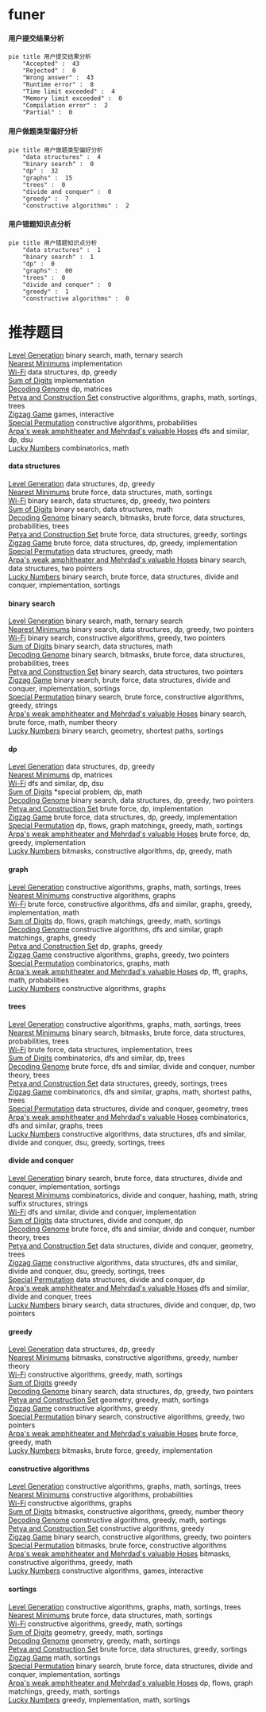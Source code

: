 # funer
<!-- tabs:start -->
#### **用户提交结果分析**

```mermaid
pie title 用户提交结果分析
    "Accepted" :  43
    "Rejected" :  0
    "Wrong answer" :  43
    "Runtime error" :  8
    "Time limit exceeded" :  4
    "Memory limit exceeded" :  0
    "Compilation error" :  2
    "Partial" :  0
```
#### **用户做题类型偏好分析**

```mermaid
pie title 用户做题类型偏好分析
    "data structures" :  4
    "binary search" :  0
    "dp" :  32
    "graphs" :  15
    "trees" :  0
    "divide and conquer" :  0
    "greedy" :  7
    "constructive algorithms" :  2
```
#### **用户错题知识点分析**

```mermaid
pie title 用户错题知识点分析
    "data structures" :  1
    "binary search" :  1
    "dp" :  0
    "graphs" :  00
    "trees" :  0
    "divide and conquer" :  0
    "greedy" :  1
    "constructive algorithms" :  0
```
<!-- tabs:end -->
# 推荐题目
[Level Generation](http://codeforces.com/problemset/problem/818/F)		binary search,
                        math,
                        ternary search		  
[Nearest Minimums](http://codeforces.com/problemset/problem/911/A)		implementation		  
[Wi-Fi](http://codeforces.com/problemset/problem/1216/F)		data structures,
                        dp,
                        greedy		  
[Sum of Digits](http://codeforces.com/problemset/problem/102/B)		implementation		  
[Decoding Genome](http://codeforces.com/problemset/problem/222/E)		dp,
                        matrices		  
[Petya and Construction Set](http://codeforces.com/problemset/problem/1214/E)		constructive algorithms,
                        graphs,
                        math,
                        sortings,
                        trees		  
[Zigzag Game](http://codeforces.com/problemset/problem/1147/F)		games,
                        interactive		  
[Special Permutation](https://codeforces.com/contest/1347/problem/E)		constructive algorithms,
                        probabilities		  
[Arpa's weak amphitheater and Mehrdad's valuable Hoses](http://codeforces.com/problemset/problem/741/B)		dfs and similar,
                        dp,
                        dsu		  
[Lucky Numbers](http://codeforces.com/problemset/problem/630/C)		combinatorics,
                        math		  
<!-- tabs:start -->
#### **data structures**
[Level Generation](http://codeforces.com/problemset/problem/1216/F)		data structures,
                        dp,
                        greedy		  
[Nearest Minimums](http://codeforces.com/problemset/problem/538/F)		brute force,
                        data structures,
                        math,
                        sortings		  
[Wi-Fi](http://codeforces.com/problemset/problem/1492/C)		binary search,
                        data structures,
                        dp,
                        greedy,
                        two pointers		  
[Sum of Digits](http://codeforces.com/problemset/problem/1490/G)		binary search,
                        data structures,
                        math		  
[Decoding Genome](http://codeforces.com/problemset/problem/1479/D)		binary search,
                        bitmasks,
                        brute force,
                        data structures,
                        probabilities,
                        trees		  
[Petya and Construction Set](http://codeforces.com/problemset/problem/1497/A)		brute force,
                        data structures,
                        greedy,
                        sortings		  
[Zigzag Game](http://codeforces.com/problemset/problem/1491/C)		brute force,
                        data structures,
                        dp,
                        greedy,
                        implementation		  
[Special Permutation](http://codeforces.com/problemset/problem/1492/B)		data structures,
                        greedy,
                        math		  
[Arpa's weak amphitheater and Mehrdad's valuable Hoses](http://codeforces.com/problemset/problem/1436/E)		binary search,
                        data structures,
                        two pointers		  
[Lucky Numbers](http://codeforces.com/problemset/problem/1461/D)		binary search,
                        brute force,
                        data structures,
                        divide and conquer,
                        implementation,
                        sortings		  
#### **binary search**
[Level Generation](http://codeforces.com/problemset/problem/818/F)		binary search,
                        math,
                        ternary search		  
[Nearest Minimums](http://codeforces.com/problemset/problem/1492/C)		binary search,
                        data structures,
                        dp,
                        greedy,
                        two pointers		  
[Wi-Fi](http://codeforces.com/problemset/problem/1463/D)		binary search,
                        constructive algorithms,
                        greedy,
                        two pointers		  
[Sum of Digits](http://codeforces.com/problemset/problem/1490/G)		binary search,
                        data structures,
                        math		  
[Decoding Genome](http://codeforces.com/problemset/problem/1479/D)		binary search,
                        bitmasks,
                        brute force,
                        data structures,
                        probabilities,
                        trees		  
[Petya and Construction Set](http://codeforces.com/problemset/problem/1436/E)		binary search,
                        data structures,
                        two pointers		  
[Zigzag Game](http://codeforces.com/problemset/problem/1461/D)		binary search,
                        brute force,
                        data structures,
                        divide and conquer,
                        implementation,
                        sortings		  
[Special Permutation](http://codeforces.com/problemset/problem/1493/C)		binary search,
                        brute force,
                        constructive algorithms,
                        greedy,
                        strings		  
[Arpa's weak amphitheater and Mehrdad's valuable Hoses](http://codeforces.com/problemset/problem/1487/D)		binary search,
                        brute force,
                        math,
                        number theory		  
[Lucky Numbers](http://codeforces.com/problemset/problem/1486/B)		binary search,
                        geometry,
                        shortest paths,
                        sortings		  
#### **dp**
[Level Generation](http://codeforces.com/problemset/problem/1216/F)		data structures,
                        dp,
                        greedy		  
[Nearest Minimums](http://codeforces.com/problemset/problem/222/E)		dp,
                        matrices		  
[Wi-Fi](http://codeforces.com/problemset/problem/741/B)		dfs and similar,
                        dp,
                        dsu		  
[Sum of Digits](http://codeforces.com/problemset/problem/1193/A)		*special problem,
                        dp,
                        math		  
[Decoding Genome](http://codeforces.com/problemset/problem/1492/C)		binary search,
                        data structures,
                        dp,
                        greedy,
                        two pointers		  
[Petya and Construction Set](https://codeforces.com/contest/1457/problem/C)		brute force,
                        dp,
                        implementation		  
[Zigzag Game](http://codeforces.com/problemset/problem/1491/C)		brute force,
                        data structures,
                        dp,
                        greedy,
                        implementation		  
[Special Permutation](http://codeforces.com/problemset/problem/1437/C)		dp,
                        flows,
                        graph matchings,
                        greedy,
                        math,
                        sortings		  
[Arpa's weak amphitheater and Mehrdad's valuable Hoses](http://codeforces.com/problemset/problem/1499/B)		brute force,
                        dp,
                        greedy,
                        implementation		  
[Lucky Numbers](http://codeforces.com/problemset/problem/1491/D)		bitmasks,
                        constructive algorithms,
                        dp,
                        greedy,
                        math		  
#### **graph**
[Level Generation](http://codeforces.com/problemset/problem/1214/E)		constructive algorithms,
                        graphs,
                        math,
                        sortings,
                        trees		  
[Nearest Minimums](http://codeforces.com/problemset/problem/819/E)		constructive algorithms,
                        graphs		  
[Wi-Fi](http://codeforces.com/problemset/problem/1487/C)		brute force,
                        constructive algorithms,
                        dfs and similar,
                        graphs,
                        greedy,
                        implementation,
                        math		  
[Sum of Digits](http://codeforces.com/problemset/problem/1437/C)		dp,
                        flows,
                        graph matchings,
                        greedy,
                        math,
                        sortings		  
[Decoding Genome](http://codeforces.com/problemset/problem/1470/D)		constructive algorithms,
                        dfs and similar,
                        graph matchings,
                        graphs,
                        greedy		  
[Petya and Construction Set](http://codeforces.com/problemset/problem/1476/C)		dp,
                        graphs,
                        greedy		  
[Zigzag Game](http://codeforces.com/problemset/problem/1304/D)		constructive algorithms,
                        graphs,
                        greedy,
                        two pointers		  
[Special Permutation](http://codeforces.com/problemset/problem/1475/C)		combinatorics,
                        graphs,
                        math		  
[Arpa's weak amphitheater and Mehrdad's valuable Hoses](http://codeforces.com/problemset/problem/553/E)		dp,
                        fft,
                        graphs,
                        math,
                        probabilities		  
[Lucky Numbers](http://codeforces.com/problemset/problem/1495/C)		constructive algorithms,
                        graphs		  
#### **trees**
[Level Generation](http://codeforces.com/problemset/problem/1214/E)		constructive algorithms,
                        graphs,
                        math,
                        sortings,
                        trees		  
[Nearest Minimums](http://codeforces.com/problemset/problem/1479/D)		binary search,
                        bitmasks,
                        brute force,
                        data structures,
                        probabilities,
                        trees		  
[Wi-Fi](http://codeforces.com/problemset/problem/1511/C)		brute force,
                        data structures,
                        implementation,
                        trees		  
[Sum of Digits](http://codeforces.com/problemset/problem/1499/F)		combinatorics,
                        dfs and similar,
                        dp,
                        trees		  
[Decoding Genome](http://codeforces.com/problemset/problem/1491/E)		brute force,
                        dfs and similar,
                        divide and conquer,
                        number theory,
                        trees		  
[Petya and Construction Set](http://codeforces.com/problemset/problem/1466/D)		data structures,
                        greedy,
                        sortings,
                        trees		  
[Zigzag Game](http://codeforces.com/problemset/problem/1495/D)		combinatorics,
                        dfs and similar,
                        graphs,
                        math,
                        shortest paths,
                        trees		  
[Special Permutation](http://codeforces.com/problemset/problem/1303/G)		data structures,
                        divide and conquer,
                        geometry,
                        trees		  
[Arpa's weak amphitheater and Mehrdad's valuable Hoses](http://codeforces.com/problemset/problem/1454/E)		combinatorics,
                        dfs and similar,
                        graphs,
                        trees		  
[Lucky Numbers](http://codeforces.com/problemset/problem/1494/D)		constructive algorithms,
                        data structures,
                        dfs and similar,
                        divide and conquer,
                        dsu,
                        greedy,
                        sortings,
                        trees		  
#### **divide and conquer**
[Level Generation](http://codeforces.com/problemset/problem/1461/D)		binary search,
                        brute force,
                        data structures,
                        divide and conquer,
                        implementation,
                        sortings		  
[Nearest Minimums](http://codeforces.com/problemset/problem/1466/G)		combinatorics,
                        divide and conquer,
                        hashing,
                        math,
                        string suffix structures,
                        strings		  
[Wi-Fi](http://codeforces.com/problemset/problem/1490/D)		dfs and similar,
                        divide and conquer,
                        implementation		  
[Sum of Digits](https://codeforces.com/contest/1483/problem/C)		data structures,
                        divide and conquer,
                        dp		  
[Decoding Genome](http://codeforces.com/problemset/problem/1491/E)		brute force,
                        dfs and similar,
                        divide and conquer,
                        number theory,
                        trees		  
[Petya and Construction Set](http://codeforces.com/problemset/problem/1303/G)		data structures,
                        divide and conquer,
                        geometry,
                        trees		  
[Zigzag Game](http://codeforces.com/problemset/problem/1494/D)		constructive algorithms,
                        data structures,
                        dfs and similar,
                        divide and conquer,
                        dsu,
                        greedy,
                        sortings,
                        trees		  
[Special Permutation](http://codeforces.com/problemset/problem/1482/E)		data structures,
                        divide and conquer,
                        dp		  
[Arpa's weak amphitheater and Mehrdad's valuable Hoses](http://codeforces.com/problemset/problem/566/C)		dfs and similar,
                        divide and conquer,
                        trees		  
[Lucky Numbers](http://codeforces.com/problemset/problem/1428/F)		binary search,
                        data structures,
                        divide and conquer,
                        dp,
                        two pointers		  
#### **greedy**
[Level Generation](http://codeforces.com/problemset/problem/1216/F)		data structures,
                        dp,
                        greedy		  
[Nearest Minimums](http://codeforces.com/problemset/problem/1325/D)		bitmasks,
                        constructive algorithms,
                        greedy,
                        number theory		  
[Wi-Fi](http://codeforces.com/problemset/problem/1393/C)		constructive algorithms,
                        greedy,
                        math,
                        sortings		  
[Sum of Digits](http://codeforces.com/problemset/problem/1256/B)		greedy		  
[Decoding Genome](http://codeforces.com/problemset/problem/1492/C)		binary search,
                        data structures,
                        dp,
                        greedy,
                        two pointers		  
[Petya and Construction Set](https://codeforces.com/contest/1496/problem/C)		geometry,
                        greedy,
                        math,
                        sortings		  
[Zigzag Game](http://codeforces.com/problemset/problem/1493/A)		constructive algorithms,
                        greedy		  
[Special Permutation](http://codeforces.com/problemset/problem/1463/D)		binary search,
                        constructive algorithms,
                        greedy,
                        two pointers		  
[Arpa's weak amphitheater and Mehrdad's valuable Hoses](http://codeforces.com/problemset/problem/1462/C)		brute force,
                        greedy,
                        math		  
[Lucky Numbers](http://codeforces.com/problemset/problem/1494/B)		bitmasks,
                        brute force,
                        greedy,
                        implementation		  
#### **constructive algorithms**
[Level Generation](http://codeforces.com/problemset/problem/1214/E)		constructive algorithms,
                        graphs,
                        math,
                        sortings,
                        trees		  
[Nearest Minimums](https://codeforces.com/contest/1347/problem/E)		constructive algorithms,
                        probabilities		  
[Wi-Fi](http://codeforces.com/problemset/problem/819/E)		constructive algorithms,
                        graphs		  
[Sum of Digits](http://codeforces.com/problemset/problem/1325/D)		bitmasks,
                        constructive algorithms,
                        greedy,
                        number theory		  
[Decoding Genome](http://codeforces.com/problemset/problem/1393/C)		constructive algorithms,
                        greedy,
                        math,
                        sortings		  
[Petya and Construction Set](http://codeforces.com/problemset/problem/1493/A)		constructive algorithms,
                        greedy		  
[Zigzag Game](http://codeforces.com/problemset/problem/1463/D)		binary search,
                        constructive algorithms,
                        greedy,
                        two pointers		  
[Special Permutation](https://codeforces.com/contest/1456/problem/B)		bitmasks,
                        brute force,
                        constructive algorithms		  
[Arpa's weak amphitheater and Mehrdad's valuable Hoses](http://codeforces.com/problemset/problem/1492/D)		bitmasks,
                        constructive algorithms,
                        greedy,
                        math		  
[Lucky Numbers](https://codeforces.com/contest/1504/problem/D)		constructive algorithms,
                        games,
                        interactive		  
#### **sortings**
[Level Generation](http://codeforces.com/problemset/problem/1214/E)		constructive algorithms,
                        graphs,
                        math,
                        sortings,
                        trees		  
[Nearest Minimums](http://codeforces.com/problemset/problem/538/F)		brute force,
                        data structures,
                        math,
                        sortings		  
[Wi-Fi](http://codeforces.com/problemset/problem/1393/C)		constructive algorithms,
                        greedy,
                        math,
                        sortings		  
[Sum of Digits](https://codeforces.com/contest/1496/problem/C)		geometry,
                        greedy,
                        math,
                        sortings		  
[Decoding Genome](http://codeforces.com/problemset/problem/1495/A)		geometry,
                        greedy,
                        math,
                        sortings		  
[Petya and Construction Set](http://codeforces.com/problemset/problem/1497/A)		brute force,
                        data structures,
                        greedy,
                        sortings		  
[Zigzag Game](http://codeforces.com/problemset/problem/1427/A)		math,
                        sortings		  
[Special Permutation](http://codeforces.com/problemset/problem/1461/D)		binary search,
                        brute force,
                        data structures,
                        divide and conquer,
                        implementation,
                        sortings		  
[Arpa's weak amphitheater and Mehrdad's valuable Hoses](http://codeforces.com/problemset/problem/1437/C)		dp,
                        flows,
                        graph matchings,
                        greedy,
                        math,
                        sortings		  
[Lucky Numbers](http://codeforces.com/problemset/problem/1473/A)		greedy,
                        implementation,
                        math,
                        sortings		  
<!-- tabs:end -->
